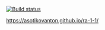 [![Build status](https://ci.appveyor.com/api/projects/status/r378re8550702pc0?svg=true)](https://ci.appveyor.com/project/AsotikovAnton/ra-1-1)

https://asotikovanton.github.io/ra-1-1/
